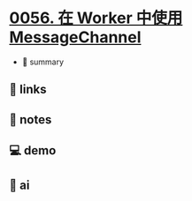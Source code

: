 # [0056. 在 Worker 中使用 MessageChannel](https://github.com/Tdahuyou/javascript/tree/main/0056.%20%E5%9C%A8%20Worker%20%E4%B8%AD%E4%BD%BF%E7%94%A8%20MessageChannel)

- 📝 summary

## 🔗 links
## 📒 notes
## 💻 demo
## 🤖 ai
